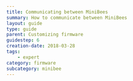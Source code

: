 ```yaml
---
title: Communicating between MiniBees
summary: How to communicate between MiniBees
layout: guide
type: guide
parent: Customizing firmware
guidestep: 6
creation-date: 2018-03-28
tags:
    - expert
category: firmware
subcategory: minibee
---
```

